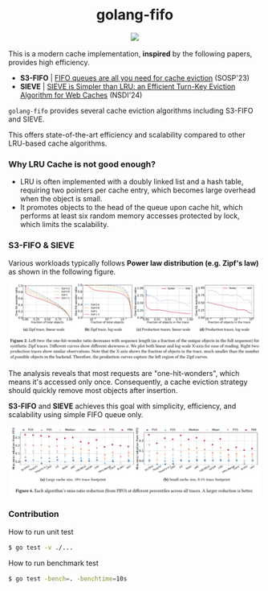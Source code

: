 <h1 align="center">golang-fifo</h1>
<p align="center">
    <a href="https://opensource.org/licenses/MIT"><img src="https://img.shields.io/badge/license-MIT-_red.svg"></a>
</p>

This is a modern cache implementation, **inspired** by the following papers, provides high efficiency.

- **S3-FIFO** | [FIFO queues are all you need for cache eviction](https://dl.acm.org/doi/10.1145/3600006.3613147) (SOSP'23)
- **SIEVE** | [SIEVE is Simpler than LRU: an Efficient Turn-Key Eviction Algorithm for Web Caches](https://junchengyang.com/publication/nsdi24-SIEVE.pdf) (NSDI'24)

`golang-fifo` provides several cache eviction algorithms including S3-FIFO and SIEVE.

This offers state-of-the-art efficiency and scalability compared to other LRU-based cache algorithms.

### Why LRU Cache is not good enough?

- LRU is often implemented with a doubly linked list and a hash table, requiring two pointers per cache entry,
  which becomes large overhead when the object is small.
- It promotes objects to the head of the queue upon cache hit, which performs at least six random memory accesses
  protected by lock, which limits the scalability.

### S3-FIFO & SIEVE
Various workloads typically follows **Power law distribution (e.g. Zipf's law)** as shown in the following figure.

![zipflaw_discovered_by_realworld](./docs/zipf_law_discovered_by_realworld_traces.png)

The analysis reveals that most requests are "one-hit-wonders", which means it's accessed only once.
Consequently, a cache eviction strategy should quickly remove most objects after insertion.

**S3-FIFO** and **SIEVE** achieves this goal with simplicity, efficiency, and scalability using simple FIFO queue only.

![s3-fifo-is-powerful-algorithm](./docs/graphs_shows_s3_fifo_is_powerful.png)

### Contribution
How to run unit test
```bash
$ go test -v ./...
```

How to run benchmark test
```bash
$ go test -bench=. -benchtime=10s
```
